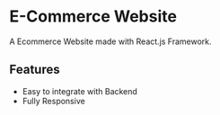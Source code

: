 # E-Commerce Website

A Ecommerce Website made with React.js Framework.


## Features

- Easy to integrate with Backend
- Fully Responsive


